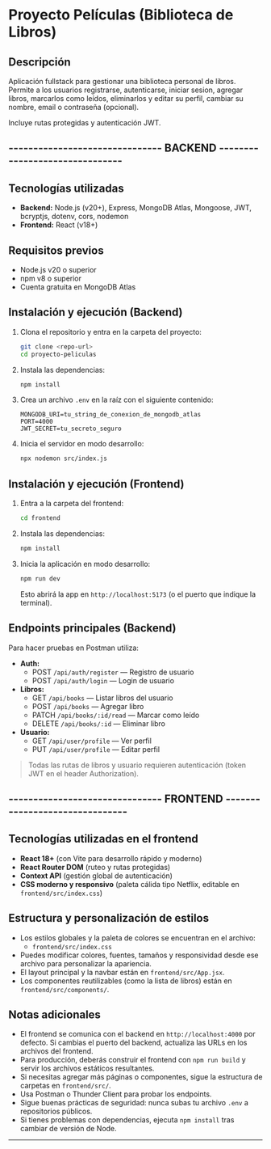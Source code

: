 # Proyecto Películas (Biblioteca de Libros)

## Descripción
Aplicación fullstack para gestionar una biblioteca personal de libros. Permite a los usuarios registrarse, autenticarse, iniciar sesion, agregar libros, marcarlos como leídos, eliminarlos y editar su perfil, cambiar su nombre, email o contraseña (opcional). 

Incluye rutas protegidas y autenticación JWT.

## ------------------------------- BACKEND -------------------------------

## Tecnologías utilizadas
- **Backend:** Node.js (v20+), Express, MongoDB Atlas, Mongoose, JWT, bcryptjs, dotenv, cors, nodemon
- **Frontend:** React (v18+)

## Requisitos previos
- Node.js v20 o superior
- npm v8 o superior
- Cuenta gratuita en MongoDB Atlas

## Instalación y ejecución (Backend)
1. Clona el repositorio y entra en la carpeta del proyecto:
   ```sh
   git clone <repo-url>
   cd proyecto-peliculas
   ```
2. Instala las dependencias:
   ```sh
   npm install
   ```
3. Crea un archivo `.env` en la raíz con el siguiente contenido:
   ```env
   MONGODB_URI=tu_string_de_conexion_de_mongodb_atlas
   PORT=4000
   JWT_SECRET=tu_secreto_seguro
   ```
4. Inicia el servidor en modo desarrollo:
   ```sh
   npx nodemon src/index.js
   ```

## Instalación y ejecución (Frontend)
1. Entra a la carpeta del frontend:
   ```sh
   cd frontend
   ```
2. Instala las dependencias:
   ```sh
   npm install
   ```
3. Inicia la aplicación en modo desarrollo:
   ```sh
   npm run dev
   ```
   Esto abrirá la app en `http://localhost:5173` (o el puerto que indique la terminal).

## Endpoints principales (Backend)
Para hacer pruebas en Postman utiliza:

- **Auth:**
  - POST `/api/auth/register` — Registro de usuario
  - POST `/api/auth/login` — Login de usuario
- **Libros:**
  - GET `/api/books` — Listar libros del usuario
  - POST `/api/books` — Agregar libro
  - PATCH `/api/books/:id/read` — Marcar como leído
  - DELETE `/api/books/:id` — Eliminar libro
- **Usuario:**
  - GET `/api/user/profile` — Ver perfil
  - PUT `/api/user/profile` — Editar perfil

> Todas las rutas de libros y usuario requieren autenticación (token JWT en el header Authorization).

## ------------------------------- FRONTEND -------------------------------

## Tecnologías utilizadas en el frontend
- **React 18+** (con Vite para desarrollo rápido y moderno)
- **React Router DOM** (ruteo y rutas protegidas)
- **Context API** (gestión global de autenticación)
- **CSS moderno y responsivo** (paleta cálida tipo Netflix, editable en `frontend/src/index.css`)

## Estructura y personalización de estilos
- Los estilos globales y la paleta de colores se encuentran en el archivo:
  - `frontend/src/index.css`
- Puedes modificar colores, fuentes, tamaños y responsividad desde ese archivo para personalizar la apariencia.
- El layout principal y la navbar están en `frontend/src/App.jsx`.
- Los componentes reutilizables (como la lista de libros) están en `frontend/src/components/`.

## Notas adicionales
- El frontend se comunica con el backend en `http://localhost:4000` por defecto. Si cambias el puerto del backend, actualiza las URLs en los archivos del frontend.
- Para producción, deberás construir el frontend con `npm run build` y servir los archivos estáticos resultantes.
- Si necesitas agregar más páginas o componentes, sigue la estructura de carpetas en `frontend/src/`.
- Usa Postman o Thunder Client para probar los endpoints.
- Sigue buenas prácticas de seguridad: nunca subas tu archivo `.env` a repositorios públicos.
- Si tienes problemas con dependencias, ejecuta `npm install` tras cambiar de versión de Node.

---
